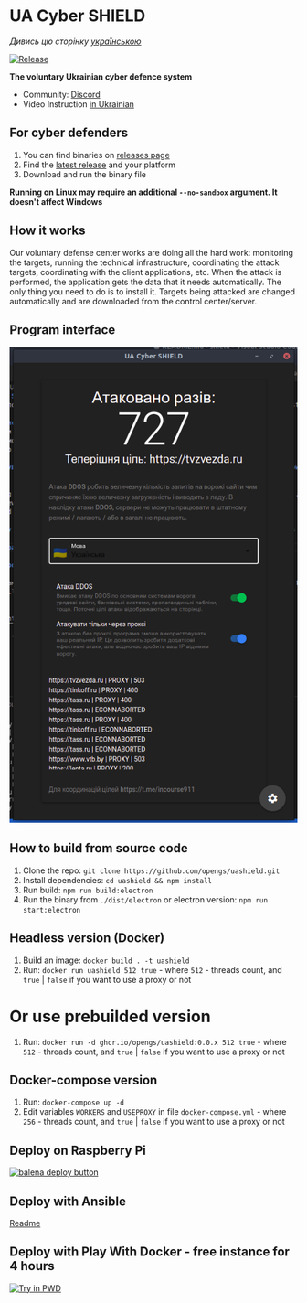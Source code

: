 # UA Cyber SHIELD

*Дивись цю сторінку [українською](README.md)*

[![Release](https://img.shields.io/badge/Release-latest-blue)](https://github.com/opengs/uashield/releases/latest)

**The voluntary Ukrainian cyber defence system**

- Community: [Discord](https://discord.gg/7BfJ9JKQ98)
- Video Instruction [in Ukrainian](https://youtu.be/snTzpRt7a5k)

## For cyber defenders

1. You can find binaries on [releases page](https://github.com/opengs/uashield/releases)
2. Find the [latest release](https://github.com/opengs/uashield/releases/latest) and your platform
3. Download and run the binary file

**Running on Linux may require an additional `--no-sandbox` argument. It doesn't affect Windows**

## How it works

Our voluntary defense center works are doing all the hard work: monitoring the targets, running the technical infrastructure, coordinating the attack targets, coordinating with the client applications, etc.
When the attack is performed, the application gets the data that it needs automatically.
The only thing you need to do is to install it.
Targets being attacked are changed automatically and are downloaded from the control center/server.

## Program interface

![A working example](docs/working.png)

## How to build from source code

1. Clone the repo: `git clone https://github.com/opengs/uashield.git`
2. Install dependencies: `cd uashield && npm install`
3. Run build: `npm run build:electron`
4. Run the binary from `./dist/electron` or electron version: `npm run start:electron`

## Headless version (Docker)

1. Build an image: `docker build . -t uashield`
2. Run: `docker run uashield 512 true` - where `512` - threads count, and `true` | `false` if you want to use a proxy or not

# Or use prebuilded version

1. Run: `docker run -d ghcr.io/opengs/uashield:0.0.x 512 true` - where `512` - threads count, and `true` | `false` if you want to use a proxy or not

## Docker-compose version

1. Run: `docker-compose up -d`
2. Edit variables `WORKERS` and `USEPROXY` in file `docker-compose.yml` - where `256` - threads count, and `true` | `false` if you want to use a proxy or not

## Deploy on Raspberry Pi

[![balena deploy button](https://www.balena.io/deploy.svg)](https://dashboard.balena-cloud.com/deploy?repoUrl=https://github.com/opengs/uashield)

## Deploy with Ansible

[Readme](tools/ansible/README.md)

## Deploy with Play With Docker - free instance for 4 hours

[![Try in PWD](https://raw.githubusercontent.com/play-with-docker/stacks/master/assets/images/button.png)](https://labs.play-with-docker.com/?stack=https://raw.githubusercontent.com/opengs/uashield/0.0.x/pwd-docker-compose.yml)

